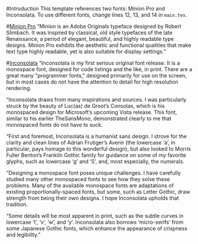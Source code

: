 #Introduction
This template references two fonts: Minion Pro and Inconsolata. To use different fonts, change lines 12, 13, and 14 in `main.tex`.

#[Minion Pro](https://typekit.com/fonts/minion-pro)
“Minion is an Adobe Originals typeface designed by Robert Slimbach. It was inspired by classical, old style typefaces of the late Renaissance, a period of elegant, beautiful, and highly readable type designs. Minion Pro exhibits the aesthetic and functional qualities that make text type highly readable, yet is also suitable for display settings.”

#[Inconsolata](http://levien.com/type/myfonts/inconsolata.html)
“Inconsolata is my first serious original font release. It is a monospace font, designed for code listings and the like, in print. There are a great many "programmer fonts," designed primarily for use on the screen, but in most cases do not have the attention to detail for high resolution rendering.

“Inconsolata draws from many inspirations and sources. I was particularly struck by the beauty of Luc(as) de Groot’s Consolas, which is his monospaced design for Microsoft’s upcoming Vista release. This font, similar to his earlier TheSansMono, demonstrated clearly to me that monospaced fonts do not have to suck.

“First and foremost, Inconsolata is a humanist sans design. I strove for the clarity and clean lines of Adrian Frutiger’s Avenir (the lowercase ‘a’, in particular, pays homage to this wonderful design), but also looked to Morris Fuller Benton’s Franklin Gothic family for guidance on some of my favorite glyphs, such as lowercase ‘g’ and ‘S’, and, most especially, the numerals.

“Designing a monospace font poses unique challenges. I have carefully studied many other monospaced fonts to see how they solve these problems. Many of the available monospace fonts are adaptations of existing proportionally-spaced fonts, but some, such as Letter Gothic, draw strength from being their own designs. I hope Inconsolata upholds that tradition.

“Some details will be most apparent in print, such as the subtle curves in lowercase ‘t’, ‘v’, ‘w’, and ‘y’. Inconsolata also borrows ‘micro-serifs’ from some Japanese Gothic fonts, which enhance the appearance of crispness and legibility.”